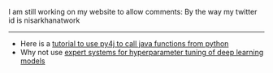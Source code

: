   I am still working on my website to allow comments: By the way my twitter id is nisarkhanatwork

___
* Here is a [tutorial to use py4j to call java functions from python](py4j_guide.md)
* Why not use [expert systems for hyperparameter tuning of deep learning models](es_phonetest.md)

